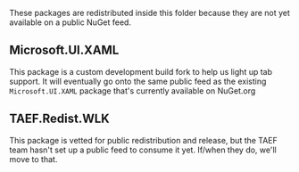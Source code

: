 These packages are redistributed inside this folder because they are not yet available on a public NuGet feed.

## Microsoft.UI.XAML
This package is a custom development build fork to help us light up tab support. It will eventually go onto the same public feed as the existing `Microsoft.UI.XAML` package that's currently available on NuGet.org

## TAEF.Redist.WLK
This package is vetted for public redistribution and release, but the TAEF team hasn't set up a public feed to consume it yet. If/when they do, we'll move to that.
